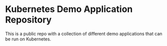 # Kubernetes Demo Application Repository

This is a public repo with a collection of different demo applications that can be run on Kubernetes. 
